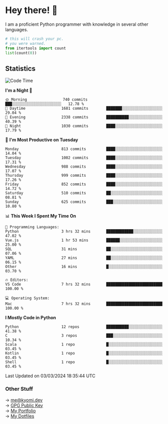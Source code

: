 # Hey there! 👋

I am a proficient Python programmer with knowledge in several other languages.

```py
# this will crash your pc.
# you were warned.
from itertools import count
list(count(0))
```

## Statistics
<!--START_SECTION:waka-->
![Code Time](http://img.shields.io/badge/Code%20Time-944%20hrs%2058%20mins-blue)

**I'm a Night 🦉** 

```text
🌞 Morning                740 commits         ███░░░░░░░░░░░░░░░░░░░░░░   12.78 % 
🌆 Daytime                1681 commits        ███████░░░░░░░░░░░░░░░░░░   29.04 % 
🌃 Evening                2338 commits        ██████████░░░░░░░░░░░░░░░   40.39 % 
🌙 Night                  1030 commits        ████░░░░░░░░░░░░░░░░░░░░░   17.79 % 
```
📅 **I'm Most Productive on Tuesday** 

```text
Monday                   813 commits         ████░░░░░░░░░░░░░░░░░░░░░   14.04 % 
Tuesday                  1002 commits        ████░░░░░░░░░░░░░░░░░░░░░   17.31 % 
Wednesday                988 commits         ████░░░░░░░░░░░░░░░░░░░░░   17.07 % 
Thursday                 999 commits         ████░░░░░░░░░░░░░░░░░░░░░   17.26 % 
Friday                   852 commits         ████░░░░░░░░░░░░░░░░░░░░░   14.72 % 
Saturday                 510 commits         ██░░░░░░░░░░░░░░░░░░░░░░░   08.81 % 
Sunday                   625 commits         ███░░░░░░░░░░░░░░░░░░░░░░   10.80 % 
```


📊 **This Week I Spent My Time On** 

```text
💬 Programming Languages: 
Python                   3 hrs 32 mins       ████████████░░░░░░░░░░░░░   47.02 % 
Vue.js                   1 hr 53 mins        ██████░░░░░░░░░░░░░░░░░░░   25.00 % 
SQL                      31 mins             ██░░░░░░░░░░░░░░░░░░░░░░░   07.06 % 
YAML                     27 mins             ██░░░░░░░░░░░░░░░░░░░░░░░   06.15 % 
Other                    16 mins             █░░░░░░░░░░░░░░░░░░░░░░░░   03.70 % 

🔥 Editors: 
VS Code                  7 hrs 32 mins       █████████████████████████   100.00 % 

💻 Operating System: 
Mac                      7 hrs 32 mins       █████████████████████████   100.00 % 
```

**I Mostly Code in Python** 

```text
Python                   12 repos            ██████████░░░░░░░░░░░░░░░   41.38 % 
C                        3 repos             ███░░░░░░░░░░░░░░░░░░░░░░   10.34 % 
Scala                    1 repo              █░░░░░░░░░░░░░░░░░░░░░░░░   03.45 % 
Kotlin                   1 repo              █░░░░░░░░░░░░░░░░░░░░░░░░   03.45 % 
Shell                    1 repo              █░░░░░░░░░░░░░░░░░░░░░░░░   03.45 % 
```




 Last Updated on 03/03/2024 18:35:44 UTC
<!--END_SECTION:waka-->

### Other Stuff

→ [me@kyomi.dev](mailto:me@kyomi.dev)\
→ [GPG Public Key](https://github.com/bitterteriyaki.gpg)\
→ [My Portfolio](https://kyomi.dev)\
→ [My Dotfiles](https://github.com/bitterteriyaki/dotfiles)
